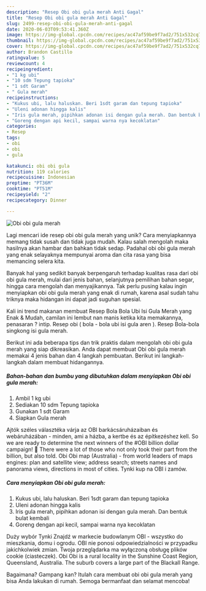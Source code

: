 ```yaml
---
description: "Resep Obi obi gula merah Anti Gagal"
title: "Resep Obi obi gula merah Anti Gagal"
slug: 2499-resep-obi-obi-gula-merah-anti-gagal
date: 2020-06-03T09:53:41.360Z
image: https://img-global.cpcdn.com/recipes/ac47af59be9f7ad2/751x532cq70/obi-obi-gula-merah-foto-resep-utama.jpg
thumbnail: https://img-global.cpcdn.com/recipes/ac47af59be9f7ad2/751x532cq70/obi-obi-gula-merah-foto-resep-utama.jpg
cover: https://img-global.cpcdn.com/recipes/ac47af59be9f7ad2/751x532cq70/obi-obi-gula-merah-foto-resep-utama.jpg
author: Brandon Castillo
ratingvalue: 5
reviewcount: 4
recipeingredient:
- "1 kg ubi"
- "10 sdm Tepung tapioka"
- "1 sdt Garam"
- " Gula merah"
recipeinstructions:
- "Kukus ubi, lalu haluskan. Beri 1sdt garam dan tepung tapioka"
- "Uleni adonan hingga kalis"
- "Iris gula merah, pipihkan adonan isi dengan gula merah. Dan bentuk bulat kembali"
- "Goreng dengan api kecil, sampai warna nya kecoklatan"
categories:
- Resep
tags:
- obi
- obi
- gula

katakunci: obi obi gula 
nutrition: 119 calories
recipecuisine: Indonesian
preptime: "PT36M"
cooktime: "PT51M"
recipeyield: "2"
recipecategory: Dinner

---
```



![Obi obi gula merah](https://img-global.cpcdn.com/recipes/ac47af59be9f7ad2/751x532cq70/obi-obi-gula-merah-foto-resep-utama.jpg)

Lagi mencari ide resep obi obi gula merah yang unik? Cara menyiapkannya memang tidak susah dan tidak juga mudah. Kalau salah mengolah maka hasilnya akan hambar dan bahkan tidak sedap. Padahal obi obi gula merah yang enak selayaknya mempunyai aroma dan cita rasa yang bisa memancing selera kita.

Banyak hal yang sedikit banyak berpengaruh terhadap kualitas rasa dari obi obi gula merah, mulai dari jenis bahan, selanjutnya pemilihan bahan segar, hingga cara mengolah dan menyajikannya. Tak perlu pusing kalau ingin menyiapkan obi obi gula merah yang enak di rumah, karena asal sudah tahu triknya maka hidangan ini dapat jadi suguhan spesial.

Kali ini trend makanan membuat Resep Bola Bola Ubi Isi Gula Merah yang Enak &amp; Mudah, camilan ini lembut nan manis ketika kita memakannya, penasaran ? intip. Resep obi ( bola - bola ubi isi gula aren ). Resep Bola-bola singkong isi gula merah.


Berikut ini ada beberapa tips dan trik praktis dalam mengolah obi obi gula merah yang siap dikreasikan. Anda dapat membuat Obi obi gula merah memakai 4 jenis bahan dan 4 langkah pembuatan. Berikut ini langkah-langkah dalam membuat hidangannya.

<!--inarticleads1-->

##### Bahan-bahan dan bumbu yang dibutuhkan dalam menyiapkan Obi obi gula merah:

1. Ambil 1 kg ubi
1. Sediakan 10 sdm Tepung tapioka
1. Gunakan 1 sdt Garam
1. Siapkan  Gula merah


Ajtók széles választéka várja az OBI barkácsáruházaiban és webáruházában - minden, ami a házba, a kertbe és az építkezéshez kell. So we are ready to determine the next winners of the #OBI billion dollar campaign! 🥳 There were a lot of those who not only took their part from the billion, but also told. Obi Obi map (Australia) - from world leaders of maps engines: plan and satellite view; address search; streets names and panorama views, directions in most of cities. Tynki kup na OBI i zamów. 

<!--inarticleads2-->

##### Cara menyiapkan Obi obi gula merah:

1. Kukus ubi, lalu haluskan. Beri 1sdt garam dan tepung tapioka
1. Uleni adonan hingga kalis
1. Iris gula merah, pipihkan adonan isi dengan gula merah. Dan bentuk bulat kembali
1. Goreng dengan api kecil, sampai warna nya kecoklatan


Duży wybór Tynki Znajdź w markecie budowlanym OBI - wszystko do mieszkania, domu i ogrodu. OBI nie ponosi odpowiedzialności w przypadku jakichkolwiek zmian. Twoja przeglądarka ma wyłączoną obsługę plików cookie (ciasteczek). Obi Obi is a rural locality in the Sunshine Coast Region, Queensland, Australia. The suburb covers a large part of the Blackall Range. 

Bagaimana? Gampang kan? Itulah cara membuat obi obi gula merah yang bisa Anda lakukan di rumah. Semoga bermanfaat dan selamat mencoba!
